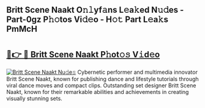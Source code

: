 ## Britt Scene Naakt O𝚗𝚕yf𝚊ns L𝚎a𝚔ed N𝚞𝚍es - Part-0gz P𝚑𝚘tos Vi𝚍𝚎o - H𝚘𝚝 Part L𝚎a𝚔s PmMcH

# <h2><a href="http://kf46ce2.oniu.top/?m=Britt+Scene+Naakt">🔗👉 🔴 Britt Scene Naakt P𝚑ot𝚘𝚜 V𝚒d𝚎o</a></h2>

[![Britt Scene Naakt Nu𝚍e𝚜](https://i.imgur.com/0qMVB7G.gif)](http://kf46ce2.oniu.top/?m=Britt+Scene+Naakt)
Cybernetic performer and multimedia innovator Britt Scene Naakt, known for publishing dance and lifestyle tutorials through viral dance moves and compact clips. Outstanding set designer Britt Scene Naakt, known for their remarkable abilities and achievements in creating visually stunning sets.  
